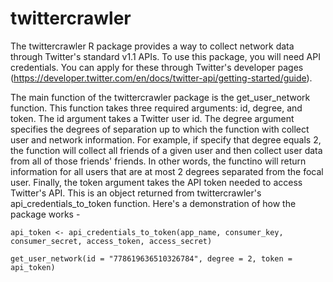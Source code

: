 # twittercrawler
The twittercrawler R package provides a way to collect network data through Twitter's standard v1.1 APIs.  To use this package, you will need API credentials.  You can apply for these through Twitter's developer pages (https://developer.twitter.com/en/docs/twitter-api/getting-started/guide). 

The main function of the twittercrawler package is the get_user_network function.  This function takes three required arguments: id, degree, and token.  The id argument takes a Twitter user id.  The degree argument specifies the degrees of separation up to which the function with collect user and network information.  For example, if specify that degree equals 2, the function will collect all friends of a given user and then collect user data from all of those friends' friends.  In other words, the functino will return information for all users that are at most 2 degrees separated from the focal user. Finally, the token argument takes the API token needed to access Twitter's API.  This is an object returned from twittercrawler's api_credentials_to_token function.  Here's a demonstration of how the package works - 

```{r}
api_token <- api_credentials_to_token(app_name, consumer_key, consumer_secret, access_token, access_secret)

get_user_network(id = "778619636510326784", degree = 2, token = api_token)
```
